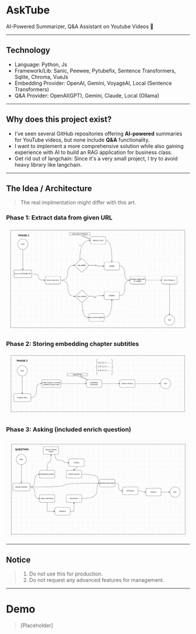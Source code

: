 # AskTube

AI-Powered Summarizer, Q&amp;A Assistant on Youtube Videos 🤖

---

## Technology

- Language: Python, Js
- Framework/Lib: Sanic, Peewee, Pytubefix, Sentence Transformers, Sqlite, Chroma, VueJs
- Embedding Provider: OpenAI, Gemini, VoyageAI, Local (Sentence Transformers)
- Q&A Provider: OpenAI(GPT), Gemini, Claude, Local (Ollama)

---

## Why does this project exist?

- I’ve seen several GitHub repositories offering **AI-powered** summaries for YouTube videos, but none include **Q&A**
  functionality.
- I want to implement a more comprehensive solution while also gaining experience with AI to build an RAG application for business class.
- Get rid out of langchain: Since it's a very small project, I try to avoid heavy library like langchain.

---

## The Idea / Architecture

> The real implmentation might differ with this art.

### Phase 1: Extract data from given URL

![P1.png](docs/P1.png)

### Phase 2: Storing embedding chapter subtitles

![P2.png](docs/P2.png)

### Phase 3: Asking (included enrich question)

![P3.png](docs/P3.png)

---

## Notice

> 1. Do not use this for production.
> 2. Do not request any advanced features for management.

----

# Demo

> [Placeholder]
